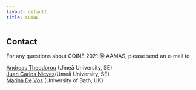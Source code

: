 ```yaml
---
layout: default
title: COINE
---
```


## Contact

For any questions about COINE 2021 @ AAMAS, please send an e-mail to

[Andreas Theodorou](mailto:andrea.theodorou@umu.se) (Umeå University, SE)  
[Juan Carlos Nieves](mailto:jcnieves@umu.se)(Umeå University, SE)  
[Marina De Vos](mailto:cssmdv@bath.ac.uk>) (University of Bath, UK)  
